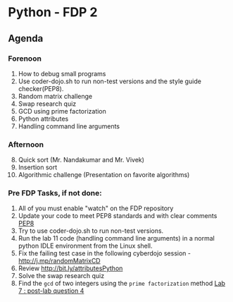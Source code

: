 # Python - FDP 2
## Agenda 
### Forenoon
1. How to debug small programs
2. Use coder-dojo.sh to run non-test versions and  the style guide checker(PEP8).
3. Random matrix challenge 
4. Swap research quiz 
5. GCD using prime factorization 
6. Python attributes
7. Handling command line arguments

### Afternoon
8. Quick sort (Mr. Nandakumar and Mr. Vivek)
9. Insertion sort 
10. Algorithmic challenge (Presentation on favorite algorithms)

### Pre FDP Tasks, if not done:
1. All of you must enable "watch" on the FDP repository 
2. Update your code to meet PEP8 standards and with clear comments [PEP8](https://pypi.python.org/pypi/pep8)
3. Try to use coder-dojo.sh to run non-test versions.
4. Run the lab 11 code (handling command line arguments) in a normal python IDLE environment from the Linux shell. 
5. Fix the failing test case in the following cyberdojo session - http://j.mp/randomMatrixCD
6. Review http://bit.ly/attributesPython
7. Solve the swap research quiz
8. Find the `gcd` of two integers using the `prime factorization` method [Lab 7 : post-lab question 4 ](https://github.com/kgisl/pythonFDP/blob/master/manual/lab7-kgashok.py.md) 

